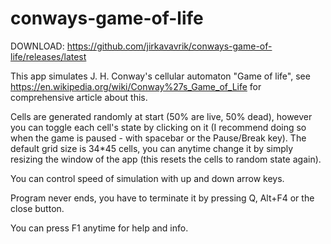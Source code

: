 # conways-game-of-life

DOWNLOAD: https://github.com/jirkavavrik/conways-game-of-life/releases/latest

This app simulates J. H. Conway's cellular automaton "Game of life", see https://en.wikipedia.org/wiki/Conway%27s_Game_of_Life for comprehensive article about this.

Cells are generated randomly at start (50% are live, 50% dead), however you can toggle each cell's state by clicking on it (I recommend doing so when the game is paused - with spacebar or the Pause/Break key).
The default grid size is 34*45 cells, you can anytime change it by simply resizing the window of the app (this resets the cells to random state again).

You can control speed of simulation with up and down arrow keys.

Program never ends, you have to terminate it by pressing Q, Alt+F4 or the close button.

You can press F1 anytime for help and info.